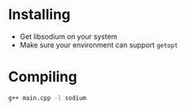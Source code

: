 # Installing

* Get libsodium on your system
* Make sure your environment can support `getopt`

# Compiling

```bash
g++ main.cpp -l sodium
```
